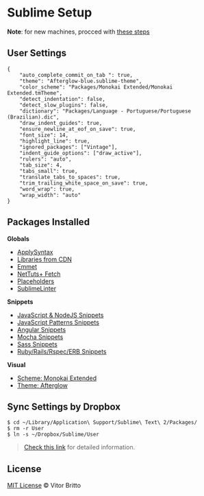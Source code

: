 # Sublime Setup


**Note**: for new machines, procced with [these steps](https://sublime.wbond.net/installation#st2)

## User Settings

    {
        "auto_complete_commit_on_tab ": true,
        "theme": "Afterglow-blue.sublime-theme",
        "color_scheme": "Packages/Monokai Extended/Monokai Extended.tmTheme",
        "detect_indentation": false,
        "detect_slow_plugins": false,
        "dictionary": "Packages/Language - Portuguese/Portuguese (Brazilian).dic",
        "draw_indent_guides": true,
        "ensure_newline_at_eof_on_save": true,
        "font_size": 14,
        "highlight_line": true,
        "ignored_packages": ["Vintage"],
        "indent_guide_options": ["draw_active"],
        "rulers": "auto",
        "tab_size": 4,
        "tabs_small": true,
        "translate_tabs_to_spaces": true,
        "trim_trailing_white_space_on_save": true,
        "word_wrap": true,
        "wrap_width": "auto"
    }


## Packages Installed

**Globals**

- [ApplySyntax](https://github.com/facelessuser/ApplySyntax)
- [Libraries from CDN](https://github.com/bwiklund/sublime-text-cdn)
- [Emmet](https://github.com/sergeche/emmet-sublime)
- [NetTuts+ Fetch](https://github.com/weslly/Nettuts-Fetch)
- [Placeholders](https://github.com/mrmartineau/Placeholders)
- [SublimeLinter](https://github.com/SublimeLinter/SublimeLinter-for-ST2)

**Snippets**

- [JavaScript & NodeJS Snippets](https://github.com/zenorocha/sublime-javascript-snippets)
- [JavaScript Patterns Snippets](https://github.com/caiogondim/js-patterns-sublime-snippets/)
- [Angular Snippets](https://github.com/maxhoffmann/angular-snippets)
- [Mocha Snippets](https://github.com/jfromaniello/sublime-mocha-snippets)
- [Sass Snippets](https://github.com/sublimebrasil/sublime-snippets-sass/)
- [Ruby/Rails/Rspec/ERB Snippets](https://github.com/j10io/railsdev-sublime-snippets)

**Visual**

- [Scheme: Monokai Extended](https://github.com/jonschlinkert/sublime-monokai-extended)
- [Theme: Afterglow](https://github.com/YabataDesign/afterglow-theme)


## Sync Settings by Dropbox

    $ cd ~/Library/Application\ Support/Sublime\ Text\ 2/Packages/
    $ rm -r User
    $ ln -s ~/Dropbox/Sublime/User

> [Check this link](https://sublime.wbond.net/docs/syncing) for detailed information.

## License

[MIT License](http://vitorbritto.mit-license.org/) © Vitor Britto
